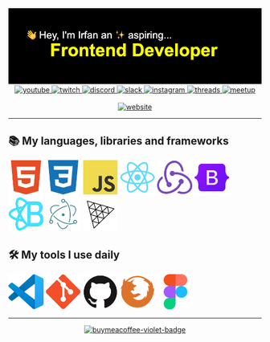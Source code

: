 <img src="https://github.com/irfanoezen/irfanoezen/blob/main/header.png" alt="header image"/>
<div align="center">
  <a href="https://youtube.com/" target="_blank">
    <img src="https://img.shields.io/badge/youtube-%23FF0032.svg?&style=for-the-badge&logo=youtube&logoColor=white" alt="youtube"/>
  </a>
  <a href="https://twitch.com/" target="_blank">
    <img src="https://img.shields.io/badge/twitch-%23A96FFF.svg?&style=for-the-badge&logo=twitch&logoColor=white" alt="twitch"/>
  </a>
  <a href="https://discord.com/" target="_blank">
    <img src="https://img.shields.io/badge/discord-%237289DA.svg?&style=for-the-badge&logo=discord&logoColor=white" alt="discord"/>
  </a>
  <a href="https://slack.com/" target="_blank">
    <img src="https://img.shields.io/badge/slack-%232EB47D.svg?&style=for-the-badge&logo=slack&logoColor=white" alt="slack"/>
  </a>
  <a href="https://instagram.com/" target="_blank">
    <img src="https://img.shields.io/badge/instagram-%234169e1.svg?&style=for-the-badge&logo=instagram&logoColor=white" alt="instagram"/>
  </a>
  <a href="https://www.threads.net/" target="_blank">
    <img src="https://img.shields.io/badge/threads-%23000000.svg?&style=for-the-badge&logo=threads&logoColor=white" alt="threads"/>
  </a>
  <a href="https://meetup.com/" target="_blank">
    <img src="https://img.shields.io/badge/meetup-%23f6405f.svg?&style=for-the-badge&logo=meetup&logoColor=white" alt="meetup"/>
  </a>
</div>
<br>
<div align="center">
  <a href="#" target="_blank">
    <img src="https://img.shields.io/badge/www.irfanoezen.com-%23000000.svg?&style=social-badge&labelColor=yellow" alt="website" style="width: 200px; height: 40px;"/>
  </a>
</div>

---

## 📚 My languages, libraries and frameworks

<a href="#"><img src="https://github.com/devicons/devicon/blob/master/icons/html5/html5-plain.svg" alt="" width="70" title="HTML"/></a>
<a href="#"><img src="https://github.com/devicons/devicon/blob/master/icons/css3/css3-plain.svg" alt="" width="70" title="CSS"/></a>
<a href="#"><img src="https://github.com/devicons/devicon/blob/master/icons/javascript/javascript-original.svg" alt="" width="70" title="Javascript"/></a>
<a href="#"><img src="https://github.com/devicons/devicon/blob/master/icons/react/react-original.svg" alt="" width="70" title="React"/></a>
<a href="#"><img src="https://github.com/devicons/devicon/blob/master/icons/redux/redux-original.svg" alt="" width="70" title="Redux"/></a>
<a href="#"><img src="https://github.com/devicons/devicon/blob/master/icons/bootstrap/bootstrap-original.svg" alt="" width="70" title="Bootstrap"/></a>
<a href="#"><img src="https://github.com/devicons/devicon/blob/master/icons/reactbootstrap/reactbootstrap-original.svg" alt="" width="70" title="React+Bootstrap"/></a>
<a href="#"><img src="https://github.com/devicons/devicon/blob/master/icons/electron/electron-original.svg" alt="" width="70" title="Electron.js"/></a>
<a href="#"><img src="https://github.com/devicons/devicon/blob/master/icons/threejs/threejs-original.svg" alt="" width="70" title="Three.js"/></a>

## 🛠️ My tools I use daily

<a href="#"><img src="https://github.com/devicons/devicon/blob/master/icons/vscode/vscode-original.svg" alt="" width="70" title="VS Code"/></a>
<a href="#"><img src="https://github.com/devicons/devicon/blob/master/icons/git/git-original.svg" alt="" width="70" title="Git"/></a>
<a href="#"><img src="https://github.com/devicons/devicon/blob/master/icons/github/github-original.svg" alt="" width="70" title="GitHub"/></a>
<a href="#"><img src="https://github.com/devicons/devicon/blob/master/icons/firefox/firefox-plain.svg" alt="" width="70" title="Firefox Dev Edition"/></a>
<a href="#"><img src="https://github.com/devicons/devicon/blob/master/icons/figma/figma-original.svg" alt="" width="70" title="Figma"/></a>
<a href="#"><img src="" alt="" width="70" title="Figma"/></a>

---

<div align="center">
<a href="https://www.buymeacoffee.com/" target="_blank" title="buymeacoffee">
  <img src="https://iili.io/JoQ1HUQ.md.png"  alt="buymeacoffee-violet-badge" style="width: 200px; height: 50px;"/>
</a>
